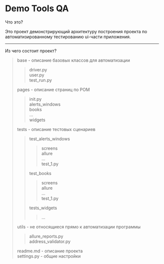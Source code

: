 # Demo Tools QA
Что это? 

Это проект демонстрирующий архитектуру построения проекта по автоматизированному тестированию ui-части приложения.

---
Из чего состоит проект?



> base - описание базовых классов для автоматизации
> > driver.py  
> > user.py  
> > test_run.py
> 
> pages - описание страниц по POM
> > init.py   
> > alerts_windows  
> > books  
> > ...  
> > widgets
> 
> tests - описание тестовых сценариев  
> > test_alerts_windows  
> > > screens  
> > > allure  
> > > ...  
> > > test_1.py  
> >
> > test_books   
> > > screens  
> > > allure  
> > > ...  
> > > test_1.py  
> >
> > tests_widgets  
> > > ...
>
> utils - не относящиеся прямо к автоматизации программы  
> > allure_reports.py  
> > address_validator.py 
> 
> readme.md - описание проекта  
> settings.py - общие настройки